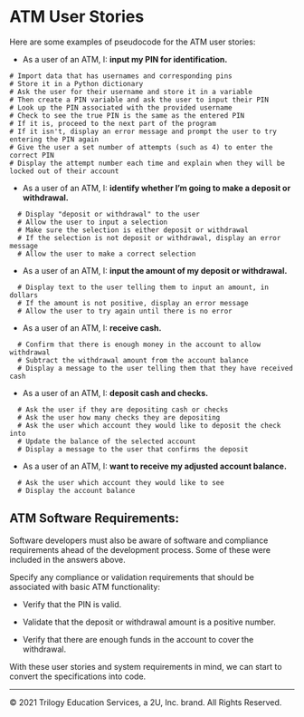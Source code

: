 # ATM User Stories

Here are some examples of pseudocode for the ATM user stories:

  * As a user of an ATM, I: **input my PIN for identification.**
  ```
  # Import data that has usernames and corresponding pins
  # Store it in a Python dictionary
  # Ask the user for their username and store it in a variable
  # Then create a PIN variable and ask the user to input their PIN
  # Look up the PIN associated with the provided username
  # Check to see the true PIN is the same as the entered PIN
  # If it is, proceed to the next part of the program
  # If it isn't, display an error message and prompt the user to try entering the PIN again
  # Give the user a set number of attempts (such as 4) to enter the correct PIN
  # Display the attempt number each time and explain when they will be locked out of their account
  ```

  * As a user of an ATM, I: **identify whether I’m going to make a deposit or withdrawal.**
```
  # Display "deposit or withdrawal" to the user
  # Allow the user to input a selection
  # Make sure the selection is either deposit or withdrawal
  # If the selection is not deposit or withdrawal, display an error message
  # Allow the user to make a correct selection
```
  * As a user of an ATM, I: **input the amount of my deposit or withdrawal.**
```
  # Display text to the user telling them to input an amount, in dollars
  # If the amount is not positive, display an error message
  # Allow the user to try again until there is no error
```
  * As a user of an ATM, I: **receive cash.**
```
  # Confirm that there is enough money in the account to allow withdrawal
  # Subtract the withdrawal amount from the account balance
  # Display a message to the user telling them that they have received cash
```
  * As a user of an ATM, I: **deposit cash and checks.**
```
  # Ask the user if they are depositing cash or checks
  # Ask the user how many checks they are depositing
  # Ask the user which account they would like to deposit the check into
  # Update the balance of the selected account 
  # Display a message to the user that confirms the deposit
```
  * As a user of an ATM, I: **want to receive my adjusted account balance.** 
```
  # Ask the user which account they would like to see
  # Display the account balance
```

## ATM Software Requirements:

Software developers must also be aware of software and compliance requirements ahead of the development process. Some of these were included in the answers above.

Specify any compliance or validation requirements that should be associated with basic ATM functionality:

* Verify that the PIN is valid.

* Validate that the deposit or withdrawal amount is a positive number.

* Verify that there are enough funds in the account to cover the withdrawal.

With these user stories and system requirements in mind, we can start to convert the specifications into code.

---

© 2021 Trilogy Education Services, a 2U, Inc. brand. All Rights Reserved.
